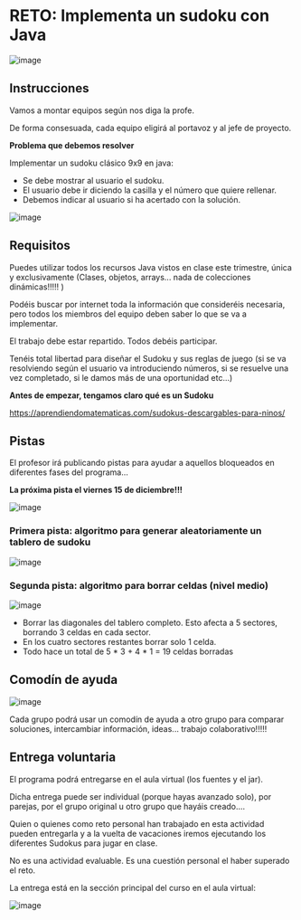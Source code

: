 # RETO: Implementa un sudoku con Java

![image](https://user-images.githubusercontent.com/91023374/146168358-c31a9f0f-9413-455d-8a80-641add94fe99.png)

## Instrucciones

Vamos a montar equipos según nos diga la profe.

De forma consesuada, cada equipo eligirá al portavoz y al jefe de proyecto.

**Problema que debemos resolver**

Implementar un sudoku clásico 9x9 en java:

- Se debe mostrar al usuario el sudoku.
- El usuario debe ir diciendo la casilla y el número que quiere rellenar.
- Debemos indicar al usuario si ha acertado con la solución.

![image](https://user-images.githubusercontent.com/91023374/146061101-1154dd26-808a-47f3-8784-82c14ffa9ee1.png)

## Requisitos

Puedes utilizar todos los recursos Java vistos en clase este trimestre, única y exclusivamente (Clases, objetos, arrays... nada de colecciones dinámicas!!!!! )

Podéis buscar por internet toda la información que consideréis necesaria, pero todos los miembros del equipo deben saber lo que se va a implementar.

El trabajo debe estar repartido. Todos debéis participar.

Tenéis total libertad para diseñar el Sudoku y sus reglas de juego (si se va resolviendo según el usuario va introduciendo números, si se resuelve una vez completado, si le damos más de una oportunidad etc...)

**Antes de empezar, tengamos claro qué es un Sudoku**

https://aprendiendomatematicas.com/sudokus-descargables-para-ninos/


## Pistas

El profesor irá publicando pistas para ayudar a aquellos bloqueados en diferentes fases del programa... 

**La próxima pista el viernes 15 de diciembre!!!**

![image](https://user-images.githubusercontent.com/91023374/146194724-942f3b84-3bfc-423e-921c-34a55faa7c0b.png)


### Primera pista: algoritmo para generar aleatoriamente un tablero de sudoku

![image](https://user-images.githubusercontent.com/91023374/146333140-faab5f14-2c63-4759-b14d-9587a779077f.png)

### Segunda pista: algoritmo para borrar celdas (nivel medio)

![image](https://user-images.githubusercontent.com/91023374/146376460-78485609-121c-435c-a6e3-01b7f5b5da75.png)

- Borrar las diagonales del tablero completo. Esto afecta a 5 sectores, borrando 3 celdas en cada sector.
- En los cuatro sectores restantes borrar solo 1 celda.
- Todo hace un total de 5 * 3 + 4 * 1 = 19 celdas borradas


## Comodín de ayuda
![image](https://user-images.githubusercontent.com/91023374/146194926-050c287f-022d-4d23-9cb0-3ce825c31c64.png)

Cada grupo podrá usar un comodín de ayuda a otro grupo para comparar soluciones, intercambiar información, ideas... trabajo colaborativo!!!!!





## Entrega voluntaria

El programa podrá entregarse en el aula virtual (los fuentes y el jar).

Dicha entrega puede ser individual (porque hayas avanzado solo), por parejas, por el grupo original u otro grupo que hayáis creado....

Quien o quienes como reto personal han trabajado en esta actividad pueden entregarla y a la vuelta de vacaciones iremos ejecutando los diferentes Sudokus para jugar en clase.

No es una actividad evaluable. Es una cuestión personal el haber superado el reto.

La entrega está en la sección principal del curso en el aula virtual:


![image](https://user-images.githubusercontent.com/91023374/146826786-7b55f128-791e-4125-b78a-aafce4c15080.png)

